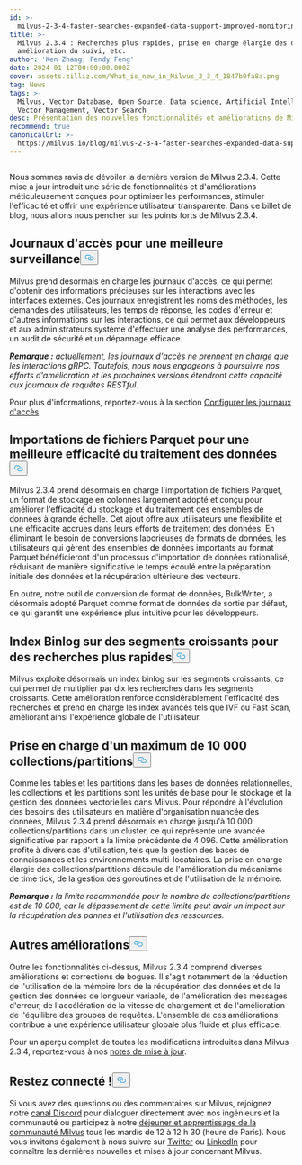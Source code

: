 ```yaml
---
id: >-
  milvus-2-3-4-faster-searches-expanded-data-support-improved-monitoring-and-more.md
title: >-
  Milvus 2.3.4 : Recherches plus rapides, prise en charge élargie des données,
  amélioration du suivi, etc.
author: 'Ken Zhang, Fendy Feng'
date: 2024-01-12T00:00:00.000Z
cover: assets.zilliz.com/What_is_new_in_Milvus_2_3_4_1847b0fa8a.png
tag: News
tags: >-
  Milvus, Vector Database, Open Source, Data science, Artificial Intelligence,
  Vector Management, Vector Search
desc: Présentation des nouvelles fonctionnalités et améliorations de Milvus 2.3.4
recommend: true
canonicalUrl: >-
  https://milvus.io/blog/milvus-2-3-4-faster-searches-expanded-data-support-improved-monitoring-and-more.md
---
```

<p>
  <span class="img-wrapper">
    <img translate="no" src="https://assets.zilliz.com/What_is_new_in_Milvus_2_3_4_1847b0fa8a.png" alt="" class="doc-image" id="" />
    <span></span>
  </span>
</p>
<p>Nous sommes ravis de dévoiler la dernière version de Milvus 2.3.4. Cette mise à jour introduit une série de fonctionnalités et d'améliorations méticuleusement conçues pour optimiser les performances, stimuler l'efficacité et offrir une expérience utilisateur transparente. Dans ce billet de blog, nous allons nous pencher sur les points forts de Milvus 2.3.4.</p>
<h2 id="Access-logs-for-improved-monitoring" class="common-anchor-header">Journaux d'accès pour une meilleure surveillance<button data-href="#Access-logs-for-improved-monitoring" class="anchor-icon" translate="no">
      <svg translate="no"
        aria-hidden="true"
        focusable="false"
        height="20"
        version="1.1"
        viewBox="0 0 16 16"
        width="16"
      >
        <path
          fill="#0092E4"
          fill-rule="evenodd"
          d="M4 9h1v1H4c-1.5 0-3-1.69-3-3.5S2.55 3 4 3h4c1.45 0 3 1.69 3 3.5 0 1.41-.91 2.72-2 3.25V8.59c.58-.45 1-1.27 1-2.09C10 5.22 8.98 4 8 4H4c-.98 0-2 1.22-2 2.5S3 9 4 9zm9-3h-1v1h1c1 0 2 1.22 2 2.5S13.98 12 13 12H9c-.98 0-2-1.22-2-2.5 0-.83.42-1.64 1-2.09V6.25c-1.09.53-2 1.84-2 3.25C6 11.31 7.55 13 9 13h4c1.45 0 3-1.69 3-3.5S14.5 6 13 6z"
        ></path>
      </svg>
    </button></h2><p>Milvus prend désormais en charge les journaux d'accès, ce qui permet d'obtenir des informations précieuses sur les interactions avec les interfaces externes. Ces journaux enregistrent les noms des méthodes, les demandes des utilisateurs, les temps de réponse, les codes d'erreur et d'autres informations sur les interactions, ce qui permet aux développeurs et aux administrateurs système d'effectuer une analyse des performances, un audit de sécurité et un dépannage efficace.</p>
<p><strong><em>Remarque :</em></strong> <em>actuellement, les journaux d'accès ne prennent en charge que les interactions gRPC. Toutefois, nous nous engageons à poursuivre nos efforts d'amélioration et les prochaines versions étendront cette capacité aux journaux de requêtes RESTful.</em></p>
<p>Pour plus d'informations, reportez-vous à la section <a href="https://milvus.io/docs/configure_access_logs.md">Configurer les journaux d'accès</a>.</p>
<h2 id="Parquet-file-imports-for-enhanced-data-processing-efficiency" class="common-anchor-header">Importations de fichiers Parquet pour une meilleure efficacité du traitement des données<button data-href="#Parquet-file-imports-for-enhanced-data-processing-efficiency" class="anchor-icon" translate="no">
      <svg translate="no"
        aria-hidden="true"
        focusable="false"
        height="20"
        version="1.1"
        viewBox="0 0 16 16"
        width="16"
      >
        <path
          fill="#0092E4"
          fill-rule="evenodd"
          d="M4 9h1v1H4c-1.5 0-3-1.69-3-3.5S2.55 3 4 3h4c1.45 0 3 1.69 3 3.5 0 1.41-.91 2.72-2 3.25V8.59c.58-.45 1-1.27 1-2.09C10 5.22 8.98 4 8 4H4c-.98 0-2 1.22-2 2.5S3 9 4 9zm9-3h-1v1h1c1 0 2 1.22 2 2.5S13.98 12 13 12H9c-.98 0-2-1.22-2-2.5 0-.83.42-1.64 1-2.09V6.25c-1.09.53-2 1.84-2 3.25C6 11.31 7.55 13 9 13h4c1.45 0 3-1.69 3-3.5S14.5 6 13 6z"
        ></path>
      </svg>
    </button></h2><p>Milvus 2.3.4 prend désormais en charge l'importation de fichiers Parquet, un format de stockage en colonnes largement adopté et conçu pour améliorer l'efficacité du stockage et du traitement des ensembles de données à grande échelle. Cet ajout offre aux utilisateurs une flexibilité et une efficacité accrues dans leurs efforts de traitement des données. En éliminant le besoin de conversions laborieuses de formats de données, les utilisateurs qui gèrent des ensembles de données importants au format Parquet bénéficieront d'un processus d'importation de données rationalisé, réduisant de manière significative le temps écoulé entre la préparation initiale des données et la récupération ultérieure des vecteurs.</p>
<p>En outre, notre outil de conversion de format de données, BulkWriter, a désormais adopté Parquet comme format de données de sortie par défaut, ce qui garantit une expérience plus intuitive pour les développeurs.</p>
<h2 id="Binlog-index-on-growing-segments-for-faster-searches" class="common-anchor-header">Index Binlog sur des segments croissants pour des recherches plus rapides<button data-href="#Binlog-index-on-growing-segments-for-faster-searches" class="anchor-icon" translate="no">
      <svg translate="no"
        aria-hidden="true"
        focusable="false"
        height="20"
        version="1.1"
        viewBox="0 0 16 16"
        width="16"
      >
        <path
          fill="#0092E4"
          fill-rule="evenodd"
          d="M4 9h1v1H4c-1.5 0-3-1.69-3-3.5S2.55 3 4 3h4c1.45 0 3 1.69 3 3.5 0 1.41-.91 2.72-2 3.25V8.59c.58-.45 1-1.27 1-2.09C10 5.22 8.98 4 8 4H4c-.98 0-2 1.22-2 2.5S3 9 4 9zm9-3h-1v1h1c1 0 2 1.22 2 2.5S13.98 12 13 12H9c-.98 0-2-1.22-2-2.5 0-.83.42-1.64 1-2.09V6.25c-1.09.53-2 1.84-2 3.25C6 11.31 7.55 13 9 13h4c1.45 0 3-1.69 3-3.5S14.5 6 13 6z"
        ></path>
      </svg>
    </button></h2><p>Milvus exploite désormais un index binlog sur les segments croissants, ce qui permet de multiplier par dix les recherches dans les segments croissants. Cette amélioration renforce considérablement l'efficacité des recherches et prend en charge les index avancés tels que IVF ou Fast Scan, améliorant ainsi l'expérience globale de l'utilisateur.</p>
<h2 id="Support-for-up-to-10000-collectionspartitions" class="common-anchor-header">Prise en charge d'un maximum de 10 000 collections/partitions<button data-href="#Support-for-up-to-10000-collectionspartitions" class="anchor-icon" translate="no">
      <svg translate="no"
        aria-hidden="true"
        focusable="false"
        height="20"
        version="1.1"
        viewBox="0 0 16 16"
        width="16"
      >
        <path
          fill="#0092E4"
          fill-rule="evenodd"
          d="M4 9h1v1H4c-1.5 0-3-1.69-3-3.5S2.55 3 4 3h4c1.45 0 3 1.69 3 3.5 0 1.41-.91 2.72-2 3.25V8.59c.58-.45 1-1.27 1-2.09C10 5.22 8.98 4 8 4H4c-.98 0-2 1.22-2 2.5S3 9 4 9zm9-3h-1v1h1c1 0 2 1.22 2 2.5S13.98 12 13 12H9c-.98 0-2-1.22-2-2.5 0-.83.42-1.64 1-2.09V6.25c-1.09.53-2 1.84-2 3.25C6 11.31 7.55 13 9 13h4c1.45 0 3-1.69 3-3.5S14.5 6 13 6z"
        ></path>
      </svg>
    </button></h2><p>Comme les tables et les partitions dans les bases de données relationnelles, les collections et les partitions sont les unités de base pour le stockage et la gestion des données vectorielles dans Milvus. Pour répondre à l'évolution des besoins des utilisateurs en matière d'organisation nuancée des données, Milvus 2.3.4 prend désormais en charge jusqu'à 10 000 collections/partitions dans un cluster, ce qui représente une avancée significative par rapport à la limite précédente de 4 096. Cette amélioration profite à divers cas d'utilisation, tels que la gestion des bases de connaissances et les environnements multi-locataires. La prise en charge élargie des collections/partitions découle de l'amélioration du mécanisme de time tick, de la gestion des goroutines et de l'utilisation de la mémoire.</p>
<p><strong><em>Remarque :</em></strong> <em>la limite recommandée pour le nombre de collections/partitions est de 10 000, car le dépassement de cette limite peut avoir un impact sur la récupération des pannes et l'utilisation des ressources.</em></p>
<h2 id="Other-enhancements" class="common-anchor-header">Autres améliorations<button data-href="#Other-enhancements" class="anchor-icon" translate="no">
      <svg translate="no"
        aria-hidden="true"
        focusable="false"
        height="20"
        version="1.1"
        viewBox="0 0 16 16"
        width="16"
      >
        <path
          fill="#0092E4"
          fill-rule="evenodd"
          d="M4 9h1v1H4c-1.5 0-3-1.69-3-3.5S2.55 3 4 3h4c1.45 0 3 1.69 3 3.5 0 1.41-.91 2.72-2 3.25V8.59c.58-.45 1-1.27 1-2.09C10 5.22 8.98 4 8 4H4c-.98 0-2 1.22-2 2.5S3 9 4 9zm9-3h-1v1h1c1 0 2 1.22 2 2.5S13.98 12 13 12H9c-.98 0-2-1.22-2-2.5 0-.83.42-1.64 1-2.09V6.25c-1.09.53-2 1.84-2 3.25C6 11.31 7.55 13 9 13h4c1.45 0 3-1.69 3-3.5S14.5 6 13 6z"
        ></path>
      </svg>
    </button></h2><p>Outre les fonctionnalités ci-dessus, Milvus 2.3.4 comprend diverses améliorations et corrections de bogues. Il s'agit notamment de la réduction de l'utilisation de la mémoire lors de la récupération des données et de la gestion des données de longueur variable, de l'amélioration des messages d'erreur, de l'accélération de la vitesse de chargement et de l'amélioration de l'équilibre des groupes de requêtes. L'ensemble de ces améliorations contribue à une expérience utilisateur globale plus fluide et plus efficace.</p>
<p>Pour un aperçu complet de toutes les modifications introduites dans Milvus 2.3.4, reportez-vous à nos <a href="https://milvus.io/docs/release_notes.md#v234">notes de mise à jour</a>.</p>
<h2 id="Stay-connected" class="common-anchor-header">Restez connecté !<button data-href="#Stay-connected" class="anchor-icon" translate="no">
      <svg translate="no"
        aria-hidden="true"
        focusable="false"
        height="20"
        version="1.1"
        viewBox="0 0 16 16"
        width="16"
      >
        <path
          fill="#0092E4"
          fill-rule="evenodd"
          d="M4 9h1v1H4c-1.5 0-3-1.69-3-3.5S2.55 3 4 3h4c1.45 0 3 1.69 3 3.5 0 1.41-.91 2.72-2 3.25V8.59c.58-.45 1-1.27 1-2.09C10 5.22 8.98 4 8 4H4c-.98 0-2 1.22-2 2.5S3 9 4 9zm9-3h-1v1h1c1 0 2 1.22 2 2.5S13.98 12 13 12H9c-.98 0-2-1.22-2-2.5 0-.83.42-1.64 1-2.09V6.25c-1.09.53-2 1.84-2 3.25C6 11.31 7.55 13 9 13h4c1.45 0 3-1.69 3-3.5S14.5 6 13 6z"
        ></path>
      </svg>
    </button></h2><p>Si vous avez des questions ou des commentaires sur Milvus, rejoignez notre <a href="https://discord.com/invite/8uyFbECzPX">canal Discord</a> pour dialoguer directement avec nos ingénieurs et la communauté ou participez à notre <a href="https://discord.com/invite/RjNbk8RR4f">déjeuner et apprentissage de la communauté Milvus</a> tous les mardis de 12 à 12 h 30 (heure de Paris). Nous vous invitons également à nous suivre sur <a href="https://twitter.com/milvusio">Twitter</a> ou <a href="https://www.linkedin.com/company/the-milvus-project">LinkedIn</a> pour connaître les dernières nouvelles et mises à jour concernant Milvus.</p>
